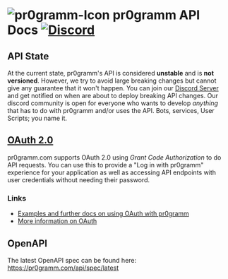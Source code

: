 # ![pr0gramm-Icon](https://pr0gramm.com/media/pr0gramm-icon.svg) pr0gramm API Docs [![Discord](https://img.shields.io/discord/966447170930757642?color=5865F2&label=Dev-Server&logo=discord&logoColor=white)](https://discord.gg/uAAnNmHRuJ)

## API State
At the current state, pr0gramm's API is considered **unstable** and is **not versioned**.
However, we try to avoid large breaking changes but cannot give any guarantee that it won't happen. You can join our [Discord Server](https://discord.gg/uAAnNmHRuJ) and get notified on when are about to deploy breaking API changes.
Our discord community is open for everyone who wants to develop _anything_ that has to do with pr0gramm and/or uses the API. Bots, services, User Scripts; you name it.

## [OAuth 2.0](OAuth.md)
pr0gramm.com supports OAuth 2.0 using *Grant Code Authorization* to do API requests.
You can use this to provide a "Log in with pr0gramm" experience for your application as well as accessing API endpoints with user credentials without needing their password.
### Links
- [Examples and further docs on using OAuth with pr0gramm](OAuth.md)
- [More information on OAuth](https://en.wikipedia.org/wiki/OAuth)

## OpenAPI
The latest OpenAPI spec can be found here:
https://pr0gramm.com/api/spec/latest
